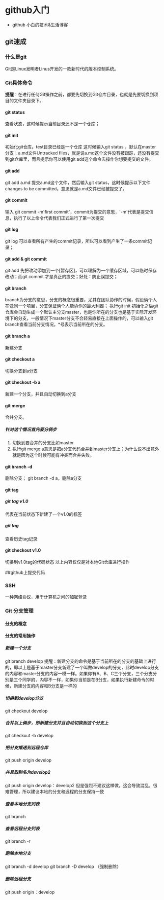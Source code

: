 # github入门
- github
小白的技术&amp;生活博客
## git速成
### 什么是git
Git是Linux发明者Linus开发的一款新时代的版本控制系统。
### Git具体命令
**提醒**：在进行任何Git操作之前，都要先切换到Git仓库目录，也就是先要切换到项目的文件夹目录下。
#### git status
查看状态，这时候提示当前目录还不是一个仓库；
#### git init
初始化git仓库，test目录已经是一个仓库
这时候输入git status ，默认在master分支；a.md文件Untracked files，就是说a.md这个文件没有被跟踪，还没有提交到git仓库里，而且提示你可以使用git add这个命令去操作你想要提交的文件。
#### git add
git add a.md 提交a.md这个文件，然后输入git status，这时候提示以下文件changes to be committed，意思就是a.md文件已经被提交了。
#### git commit
输入 git commit -m'first commit'，commit为提交的意思，'-m'代表是提交信息，执行了以上命令代表我们正式进行了第一次提交
#### git log
git log 可以查看所有产生的commit记录，所以可以看到产生了一条commit记录；
#### git add & git commit
git add 先把改动添加到一个[暂存区]，可以理解为一个缓存区域，可以临时保存改动；而git commit 才是真正的提交；好处：防止误提交；
#### git branch
branch为分支的意思，分支的概念很重要，尤其在团队协作的时候，假设俩个人在做同一个项目，分支保证俩个人能协作的最大利器；
执行git init 初始化之后git仓库会自动生成一个默认主分支master，也是你所在的分支也是基于实际开发环境下的分支，一般情况下master分支不会轻易直接在上面操作的，可以输入git branch查看当前分支情况。*号表示当前所在的分支。
#### git branch a
新建分支
#### git checkout a
切换分支到a分支
#### git checkout -b a
新建一个分支，并且自动切换到a分支 
#### git merge
合并分支。
##### 针对这个情况首先要分俩步
1. 切换到要合并的分支比如master
2. 执行git merge a意思是把a分支代码合并到master分支上；为什么说不出意外就是因为这个时候可能有冲突而合并失败。
#### git branch -d
删除分支； git branch -d a，删除a分支
#### git tag
##### git tag v1.0
代表在当前状态下新建了一个v1.0的标签
##### git tag
查看历史tag记录
#### git checkout v1.0
切换到v1.0tag的代码状态
以上内容仅仅是对本地Git仓库进行操作

##github上提交代码
### SSH
一种网络协议，用于计算机之间的加密登录
### Git 分支管理
#### 分支的概念
#### 分支的常用操作
##### 新建一个分支
git branch develop
 提醒：新建分支的命令是基于当前所在的分支的基础上进行的，即以上是基于master分支新建了一个叫做develop的分支，此时develop分支的内容和master分支的内容一模一样。如果你有A、B、C三个分支，三个分支分别是三个同学的，内容不一样，如果你当前是在B分支，如果执行新建命令的时候，新建分支的内容和B分支是一样的
 ##### 切换到develop分支
 git checkout develop
 ##### 合并以上俩步，即新建分支并且自动切换到这个分支上
 git checkout -b develop
 ##### 把分支推送到远程仓库
 git push origin develop
 ##### 并且取别名为develop2
 git push origin develop：develop2
 但是强烈不建议这样做，这会导致混乱，很难管理，所以建议本地的分支和远程的分支保持一致
 ##### 查看本地分支列表
 git branch
 ##### 查看远程分支列表
 git branch -r
 ##### 删除本地分支
 git branch -d develop
 git branch -D develop （强制删除）
 ##### 删除远程分支
 git push origin：develop
